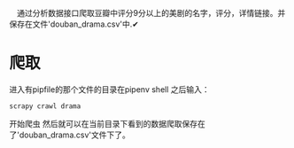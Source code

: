 &ensp;&ensp;通过分析数据接口爬取豆瓣中评分9分以上的美剧的名字，评分，详情链接。并保存在文件'douban_drama.csv'中.✔

# 爬取
进入有pipfile的那个文件的目录在pipenv shell 之后输入：
```batch
scrapy crawl drama
```
开始爬虫
然后就可以在当前目录下看到的数据爬取保存在了'douban_drama.csv'文件下了。
